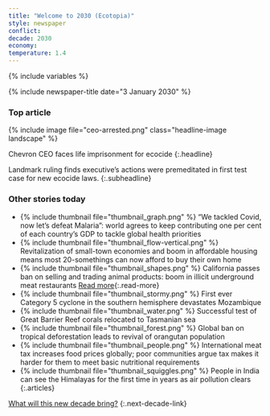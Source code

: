 ```yaml
---
title: "Welcome to 2030 (Ecotopia)"
style: newspaper
conflict: 
decade: 2030
economy: 
temperature: 1.4
---
```


{% include variables %}

{% include newspaper-title date="3 January 2030" %}

### Top article

{% include image file="ceo-arrested.png" class="headline-image landscape" %}

Chevron CEO faces life imprisonment for ecocide
{:.headline}

Landmark ruling finds executive’s actions were premeditated in first test case for new ecocide laws.
{:.subheadline}

### Other stories today

- {% include thumbnail file="thumbnail_graph.png" %} “We tackled Covid, now let’s defeat Malaria”: world agrees to keep contributing one per cent of each country’s GDP to tackle global health priorities
- {% include thumbnail file="thumbnail_flow-vertical.png" %} Revitalization of small-town economies and boom in affordable housing means most 20-somethings can now afford to buy their own home
- {% include thumbnail file="thumbnail_shapes.png" %} California passes ban on selling and trading animal products: boom in illicit underground meat restaurants [Read more](story_meat-raid.html){:.read-more}
- {% include thumbnail file="thumbnail_stormy.png" %} First ever Category 5 cyclone in the southern hemisphere devastates Mozambique
- {% include thumbnail file="thumbnail_water.png" %} Successful test of Great Barrier Reef corals relocated to Tasmanian sea
- {% include thumbnail file="thumbnail_forest.png" %} Global ban on tropical deforestation leads to revival of orangutan population
- {% include thumbnail file="thumbnail_people.png" %} International meat tax increases food prices globally; poor communities argue tax makes it harder for them to meet basic nutritional requirements
- {% include thumbnail file="thumbnail_squiggles.png" %} People in India can see the Himalayas for the first time in years as air pollution clears
{:.articles}

[What will this new decade bring?](chapter_easier-climate-conference.html)
{:.next-decade-link}
